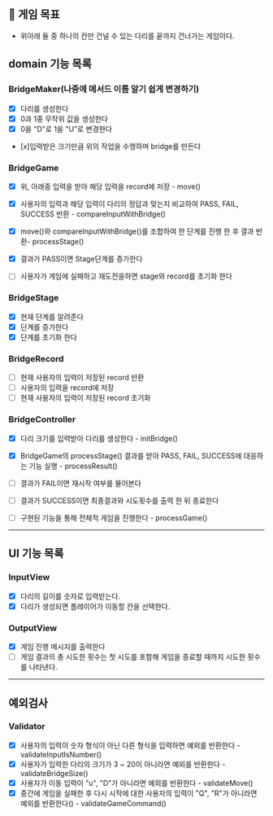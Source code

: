 ## 🚀 게임 목표
- 위아래 둘 중 하나의 칸만 건널 수 있는 다리를 끝까지 건너가는 게임이다.

## domain 기능 목록

### BridgeMaker(나중에 메서드 이름 알기 쉽게 변경하기)
 - [x] 다리를 생성한다
 - [x] 0과 1중 무작위 값을 생성한다
 - [x] 0을 "D"로 1을 "U"로 변경한다
 - [x]입력받은 크기만큼 위의 작업을 수행하며 bridge를 만든다

### BridgeGame
 - [x] 위, 아래중 입력을 받아 해당 입력을 record에 저장 - move()
 - [x] 사용자의 입력과 해당 입력이 다리의 정답과 맞는지 비교하여 PASS, FAIL, SUCCESS 반환 - compareInputWithBridge()
 - [x] move()와 compareInputWithBridge()를 조합하여 한 단계를 진행 한 후 결과 반환- processStage()
 - [x] 결과가 PASS이면 Stage단계를 증가한다
 - [ ] 사용자가 게임에 실패하고 재도전을하면 stage와 record를 초기화 한다
 

### BridgeStage
 - [x] 현재 단계를 알려준다
 - [x] 단계를 증가한다
 - [x] 단계를 초기화 한다

### BridgeRecord
 - [ ] 현재 사용자의 입력이 저장된 record 반환
 - [ ] 사용자의 입력을 record에 저장
 - [ ] 현재 사용자의 입력이 저장된 record 초기화

### BridgeController
 - [x] 다리 크기를 입력받아 다리를 생성한다 - initBridge()
 - [x] BridgeGame의 processStage() 결과를 받아 PASS, FAIL, SUCCESS에 대응하는 기능 실행 - processResult()
 - [ ] 결과가 FAIL이면 재시작 여부를 물어본다
 - [ ] 결과가 SUCCESS이면 최종결과와 시도횟수를 출력 한 뒤 종료한다
 - [ ] 구현된 기능을 통해 전체적 게임을 진행한다 - processGame()
 

---

## UI 기능 목록
### InputView
 - [x] 다리의 길이를 숫자로 입력받는다.
 - [x] 다리가 생성되면 플레이어가 이동할 칸을 선택한다.

### OutputView
 - [x] 게임 진행 메시지를 출력한다
 - [ ] 게임 결과의 총 시도한 횟수는 첫 시도를 포함해 게임을 종료할 때까지 시도한 횟수를 나타낸다.

---
## 예외검사
### Validator
 - [x] 사용자의 입력이 숫자 형식이 아닌 다른 형식을 입력하면 예외를 반환한다 - validateInputIsNumber()
 - [x] 사용자가 입력한 다리의 크기가 3 ~ 20이 아니라면 예외를 반환한다 - validateBridgeSize()
 - [x] 사용자가 이동 입력이 "u", "D"가 아니라면 예외를 반환한다 - validateMove()
 - [x] 중간에 게임을 실패한 후 다시 시작에 대한 사용자의 입력이 "Q", "R"가 아니라면 예외를 반환한다() - validateGameCommand()
